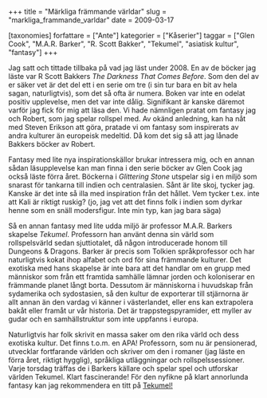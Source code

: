 +++
title = "Märkliga främmande världar"
slug = "markliga_frammande_varldar"
date = 2009-03-17

[taxonomies]
forfattare = ["Ante"]
kategorier = ["Kåserier"]
taggar = ["Glen Cook", "M.A.R. Barker", "R. Scott Bakker", "Tekumel", "asiatisk kultur", "fantasy"]
+++

Jag satt och tittade tillbaka på vad jag läst under 2008. En av de böcker jag läste var R Scott Bakkers <em>The Darkness That Comes Before</em>. Som den del av er säker vet är det del ett i en serie om tre (i sin tur bara en bit av hela sagan, naturligtvis), som det så ofta är numera. Boken var inte en odelat positiv upplevelse, men det var inte dålig. Signifikant är kanske däremot varför jag fick för mig att läsa den. Vi hade nämnligen pratat om fantasy jag och Robert, som jag spelar rollspel med. Av okänd anledning, kan ha nåt med Steven Erikson att göra, pratade vi om fantasy som inspirerats av andra kulturer än europeisk medeltid. Då kom det sig så att jag lånade Bakkers böcker av Robert.

Fantasy med lite nya inspirationskällor brukar intressera mig, och en annan sådan läsupplevelse kan man finna i den serie böcker av Glen Cook jag också läste förra året. Böckerna i <em>Glittering Stone</em> utspelar sig i en miljö som snarast för tankarna till indien och centralasien. Sånt är lite skoj, tycker jag. Kanske är det inte så illa med inspiration från det hållet. Vem tycker t.ex. inte att Kali är riktigt ruskig? (jo, jag vet att det finns folk i indien som dyrkar henne som en snäll modersfigur. Inte min typ, kan jag bara säga)

Så en annan fantasy med lite udda miljö är professor M.A.R. Barkers skapelse <em>Tekumel</em>. Professorn han använt denna sin värld som rollspelsvärld sedan sjuttiotalet, då någon introducerade honom till Dungeons &amp; Dragons. Barker är precis som Tolkien språkprofessor och har naturligtvis kokat ihop alfabet och ord för sina främmande kulturer. Det exotiska med hans skapelse är inte bara att det handlar om en grupp med människor som från ett framtida samhälle lämnar jorden och koloniserar en främmande planet långt borta. Dessutom är människorna i huvudskap från sydamerika och sydostasien, så den kultur de exporterar till stjärnorna är allt annan än den vardag vi känner i västerlandet, eller ens kan extrapolera bakåt eller framåt ur vår historia. Det är trappstegspyramider, ett myller av gudar och en samhällstruktur som inte uppfanns i europa.

Naturligtvis har folk skrivit en massa saker om den rika värld och dess exotiska kultur. Det finns t.o.m. en APA! Professorn, som nu är pensionerad, utvecklar fortfarande världen och skriver om den i romaner (jag läste en förra året, riktigt hygglig), språkliga utläggningar och rollspelssessioner. Varje torsdag träffas de i Barkers källare och spelar spel och utforskar världen Tekumel. Klart fascinerande! För den nyfikne på klart annorlunda fantasy kan jag rekommendera en titt på [Tekumel!](http://www.tekumel.com/index.html)
